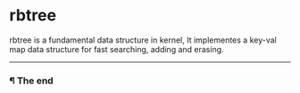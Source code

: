 # rbtree

rbtree is a fundamental data structure in kernel, It implementes a key-val map
data structure for fast searching, adding and erasing.

---

### ¶ The end

